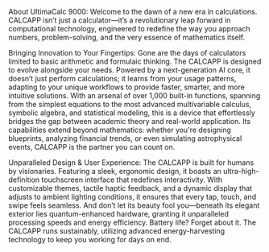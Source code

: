 About UltimaCalc 9000:
Welcome to the dawn of a new era in calculations. CALCAPP isn’t just a calculator—it’s a revolutionary leap forward in computational technology, engineered to redefine the way you approach numbers, problem-solving, and the very essence of mathematics itself.


Bringing Innovation to Your Fingertips:
Gone are the days of calculators limited to basic arithmetic and formulaic thinking. The CALCAPP is designed to evolve alongside your needs. Powered by a next-generation AI core, it doesn’t just perform calculations; it learns from your usage patterns, adapting to your unique workflows to provide faster, smarter, and more intuitive solutions.
With an arsenal of over 1,000 built-in functions, spanning from the simplest equations to the most advanced multivariable calculus, symbolic algebra, and statistical modeling, this is a device that effortlessly bridges the gap between academic theory and real-world application. Its capabilities extend beyond mathematics: whether you're designing blueprints, analyzing financial trends, or even simulating astrophysical events, CALCAPP is the partner you can count on.


Unparalleled Design & User Experience:
The CALCAPP is built for humans by visionaries. Featuring a sleek, ergonomic design, it boasts an ultra-high-definition touchscreen interface that redefines interactivity. With customizable themes, tactile haptic feedback, and a dynamic display that adjusts to ambient lighting conditions, it ensures that every tap, touch, and swipe feels seamless.
And don’t let its beauty fool you—beneath its elegant exterior lies quantum-enhanced hardware, granting it unparalleled processing speeds and energy efficiency. Battery life? Forget about it. The CALCAPP runs sustainably, utilizing advanced energy-harvesting technology to keep you working for days on end.






















